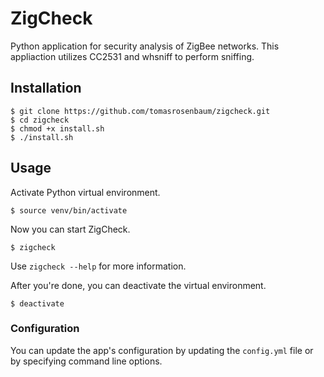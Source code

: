 # ZigCheck
Python application for security analysis of ZigBee networks. This appliaction utilizes CC2531 and whsniff to perform sniffing.

## Installation
```console
$ git clone https://github.com/tomasrosenbaum/zigcheck.git
$ cd zigcheck
$ chmod +x install.sh
$ ./install.sh
```

## Usage
Activate Python virtual environment.
```console
$ source venv/bin/activate
```

Now you can start ZigCheck.
```console
$ zigcheck
```

Use ``zigcheck --help`` for more information.

After you're done, you can deactivate the virtual environment.
```console
$ deactivate
```

### Configuration
You can update the app's configuration by updating the ``config.yml`` file or by specifying command line options.

